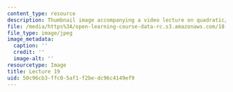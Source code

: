 ```yaml
---
content_type: resource
description: Thumbnail image accompanying a video lecture on quadratic/cubic elements.
file: /media/https%3A/open-learning-course-data-rc.s3.amazonaws.com/18-085-computational-science-and-engineering-i-fall-2008/50c96cb3ffc05af1f2bedc96c4149ef9_19.jpg
file_type: image/jpeg
image_metadata:
  caption: ''
  credit: ''
  image-alt: ''
resourcetype: Image
title: Lecture 19
uid: 50c96cb3-ffc0-5af1-f2be-dc96c4149ef9
---
```

